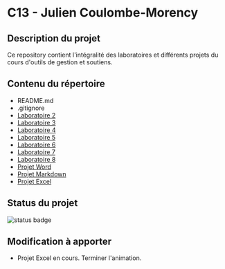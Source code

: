 # C13 - Julien Coulombe-Morency

## Description du projet

Ce repository contient l'intégralité des laboratoires et différents projets du cours d'outils de gestion et soutiens.

## Contenu du répertoire

- README.md
- .gitignore
- [Laboratoire 2](https://github.com/crosscutgymnast/C13/tree/main/2%20-%20Documents%20d'information)
- [Laboratoire 3](https://github.com/crosscutgymnast/C13/tree/main/3%20-%20Rapport%20en%20collaboration%20universellement%20accessible)
- [Laboratoire 4](https://github.com/crosscutgymnast/C13/tree/main/4%20-%20Cr%C3%A9er%20un%20fichier%20de%20renseignements)
- [Laboratoire 5](https://github.com/crosscutgymnast/C13/tree/main/5%20-%20Cr%C3%A9er%20un%20d%C3%A9p%C3%B4t%20personnel)
- [Laboratoire 6](https://github.com/crosscutgymnast/C13/tree/main/6%20-%20Les%20d%C3%A9penses%20de%20la%20compagnie)
- [Laboratoire 7](https://github.com/crosscutgymnast/C13/tree/main/7%20-%20Cr%C3%A9er%20un%20budget)
- [Laboratoire 8](https://github.com/crosscutgymnast/C13/tree/main/8%20-%20De%20jolis%20graphiques)
- [Projet Word](https://github.com/crosscutgymnast/C13/tree/main/P01%20-%20Projet%20Word)
- [Projet Markdown](https://github.com/crosscutgymnast/C13/tree/main/P02%20-%20Projet%20Markdown)
- [Projet Excel](https://github.com/crosscutgymnast/C13/tree/main/P03%20-%20Projet%20Excel)

## Status du projet

![status badge](hhttps://img.shields.io/badge/C13-Terminer-brightgreen#:~:text=Terminer-,Terminer)

## Modification à apporter

- Projet Excel en cours. Terminer l'animation.
